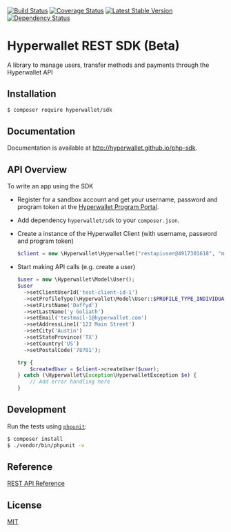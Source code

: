 [![Build Status](https://travis-ci.org/hyperwallet/php-sdk.png?branch=master)](https://travis-ci.org/hyperwallet/php-sdk)
[![Coverage Status](https://coveralls.io/repos/github/hyperwallet/php-sdk/badge.svg?branch=master)](https://coveralls.io/github/hyperwallet/php-sdk?branch=master)
[![Latest Stable Version](https://poser.pugx.org/hyperwallet/sdk/version)](https://packagist.org/packages/hyperwallet/sdk)
[![Dependency Status](https://www.versioneye.com/user/projects/5764801d073540004151857e/badge.svg?style=flat)](https://www.versioneye.com/user/projects/5764801d073540004151857e)

Hyperwallet REST SDK (Beta)
===========================

A library to manage users, transfer methods and payments through the Hyperwallet API


Installation
------------

```bash
$ composer require hyperwallet/sdk
```


Documentation
-------------

Documentation is available at http://hyperwallet.github.io/php-sdk.


API Overview
------------

To write an app using the SDK

* Register for a sandbox account and get your username, password and program token at the [Hyperwallet Program Portal](https://portal.hyperwallet.com).
* Add dependency `hyperwallet/sdk` to your `composer.json`.

* Create a instance of the Hyperwallet Client (with username, password and program token)
  ```php
  $client = new \Hyperwallet\Hyperwallet("restapiuser@4917301618", "mySecurePassword!", "prg-645fc30d-83ed-476c-a412-32c82738a20e");
  ```
* Start making API calls (e.g. create a user)
  ```php
  $user = new \Hyperwallet\Model\User();
  $user
    ->setClientUserId('test-client-id-1')
    ->setProfileType(\Hyperwallet\Model\User::$PROFILE_TYPE_INDIVIDUAL)
    ->setFirstName('Daffyd')
    ->setLastName('y Goliath')
    ->setEmail('testmail-1@hyperwallet.com')
    ->setAddressLine1('123 Main Street')
    ->setCity('Austin')
    ->setStateProvince('TX')
    ->setCountry('US')
    ->setPostalCode('78701');

  try {
      $createdUser = $client->createUser($user);
  } catch (\Hyperwallet\Exception\HyperwalletException $e) {
      // Add error handling here
  }
  ```


Development
-----------

Run the tests using [`phpunit`](https://phpunit.de/):

```bash
$ composer install
$ ./vendor/bin/phpunit -v
```


Reference
---------

[REST API Reference](https://sandbox.hyperwallet.com/developer-portal/#/docs)


License
-------

[MIT](https://raw.githubusercontent.com/hyperwallet/php-sdk/master/LICENSE)
